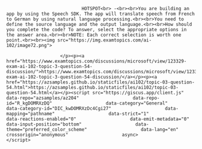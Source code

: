 <p class="card-text">
							
								HOTSPOT<br> -<br><br>You are building an app by using the Speech SDK. The app will translate speech from French to German by using natural language processing.<br><br>You need to define the source language and the output language.<br><br>How should you complete the code? To answer, select the appropriate options in the answer area.<br><br>NOTE: Each correct selection is worth one point.<br><br><img src="https://img.examtopics.com/ai-102/image72.png">
							
						</p><p><a href="https://www.examtopics.com/discussions/microsoft/view/123329-exam-ai-102-topic-3-question-54-discussion/">https://www.examtopics.com/discussions/microsoft/view/123329-exam-ai-102-topic-3-question-54-discussion/</a></p><p><a href="https://azsamples.github.io/staticfiles/ai102/topic-03-question-54.html">https://azsamples.github.io/staticfiles/ai102/topic-03-question-54.html</a></p><script src="https://giscus.app/client.js"                    data-repo="azsamples/az204"                    data-repo-id="R_kgDOMRXzDQ"                    data-category="General"                    data-category-id="DIC_kwDOMRXzDc4Cgi27"                    data-mapping="pathname"                    data-strict="1"                    data-reactions-enabled="0"                    data-emit-metadata="0"                    data-input-position="bottom"                    data-theme="preferred_color_scheme"                    data-lang="en"                    crossorigin="anonymous"                    async>                    </script>